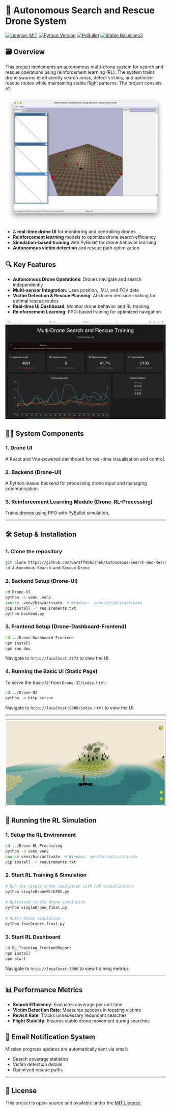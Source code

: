 # 🛁 Autonomous Search and Rescue Drone System

[![License: MIT](https://img.shields.io/badge/License-MIT-blue.svg)](https://opensource.org/licenses/MIT)
[![Python Version](https://img.shields.io/badge/python-3.8%2B-blue)](https://www.python.org/downloads/)
[![PyBullet](https://img.shields.io/badge/simulation-PyBullet-red)](https://pybullet.org)
[![Stable Baselines3](https://img.shields.io/badge/RL-StableBaselines3-orange)](https://stable-baselines3.readthedocs.io/)

## 🗃️ Overview

This project implements an autonomous multi-drone system for search and rescue operations using reinforcement learning (RL). The system trains drone swarms to efficiently search areas, detect victims, and optimize rescue routes while maintaining stable flight patterns. The project consists of:

![Multi Drone Training](https://github.com/PrakharJain1509/Autonomous-Search-and-Rescue-Drone/blob/main/Drone-RL-Processing/assets/multi.png)

- A **real-time drone UI** for monitoring and controlling drones
- **Reinforcement learning** models to optimize drone search efficiency
- **Simulation-based training** with PyBullet for drone behavior learning
- **Autonomous victim detection** and rescue path optimization

## 🔍 Key Features

- **Autonomous Drone Operations**: Drones navigate and search independently
- **Multi-sensor Integration**: Uses position, IMU, and FOV data
- **Victim Detection & Rescue Planning**: AI-driven decision-making for optimal rescue routes
- **Real-time UI Dashboard**: Monitor drone behavior and RL training
- **Reinforcement Learning**: PPO-based training for optimized navigation

![RL Dashboard](https://github.com/PrakharJain1509/Autonomous-Search-and-Rescue-Drone/blob/main/Drone-RL-Processing/assets/frontend.png)

## 👩‍💻 System Components

### 1. **Drone UI**
A React and Vite-powered dashboard for real-time visualization and control.

### 2. **Backend (Drone-UI)**
A Python-based backend for processing drone input and managing communication.

### 3. **Reinforcement Learning Module (Drone-RL-Processing)**
Trains drones using PPO with PyBullet simulation.

---

## 🛠️ Setup & Installation

### 1. Clone the repository
```bash
git clone https://github.com/SaraffAbhishek/Autonomous-Search-and-Rescue-Drone.git
cd Autonomous-Search-and-Rescue-Drone
```

### 2. Backend Setup (Drone-UI)
```bash
cd Drone-UI
python -m venv .venv
source .venv/bin/activate  # Windows: .venv\Scripts\activate
pip install -r requirements.txt
python backend.py
```

### 3. Frontend Setup (Drone-Dashboard-Frontend)
```bash
cd ../Drone-Dashboard-Frontend
npm install
npm run dev
```
Navigate to `http://localhost:5173` to view the UI.

### 4. Running the Basic UI (Static Page)
To serve the basic UI from `Drone-UI/index.html`:
```bash
cd ../Drone-UI
python -m http.server
```
Navigate to `http://localhost:8000/index.html` to view the UI.

---
![Basic UI](https://github.com/PrakharJain1509/Autonomous-Search-and-Rescue-Drone/blob/main/Drone-RL-Processing/assets/frontend_drone.png)

## 🚀 Running the RL Simulation

### 1. Setup the RL Environment
```bash
cd ../Drone-RL-Processing
python -m venv venv
source venv/bin/activate  # Windows: venv\Scripts\activate
pip install -r requirements.txt
```

### 2. Start RL Training & Simulation
```bash
# Run the single drone simulation with FOV visualization
python singleDroneWithFOV.py

# Optimized single drone simulation
python singleDrone_final.py

# Multi-drone simulation
python fourDrones_final.py
```

### 3. Start RL Dashboard
```bash
cd RL_Training_FrontendReport
npm install
npm start
```
Navigate to `http://localhost:3000` to view training metrics.

---

## 📊 Performance Metrics

- **Search Efficiency**: Evaluates coverage per unit time
- **Victim Detection Rate**: Measures success in locating victims
- **Revisit Rate**: Tracks unnecessary redundant searches
- **Flight Stability**: Ensures stable drone movement during searches

## 💌 Email Notification System

Mission progress updates are automatically sent via email:
- Search coverage statistics
- Victim detection details
- Optimized rescue paths

---

## 📖 License
This project is open-source and available under the [MIT License](https://opensource.org/licenses/MIT).

